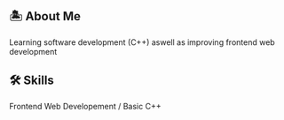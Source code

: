 ## 🏝️ About Me
Learning software development (C++) aswell as improving frontend web development  



## 🛠 Skills
Frontend Web Developement /
Basic C++

